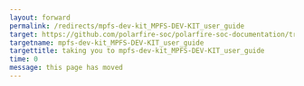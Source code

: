 ```yaml
---
layout: forward
permalink: /redirects/mpfs-dev-kit_MPFS-DEV-KIT_user_guide
target: https://github.com/polarfire-soc/polarfire-soc-documentation/tree/master/reference-designs-fpga-and-development-kits/mpfs-dev-kit-user-guide.md
targetname: mpfs-dev-kit_MPFS-DEV-KIT_user_guide
targettitle: taking you to mpfs-dev-kit_MPFS-DEV-KIT_user_guide
time: 0
message: this page has moved
---
```

